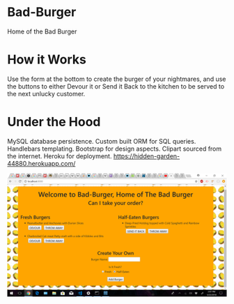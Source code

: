 # Bad-Burger
Home of the Bad Burger

# How it Works
Use the form at the bottom to create the burger of your nightmares, and use the buttons to either Devour it or Send it Back to the kitchen to be served to the next unlucky customer.


# Under the Hood
MySQL database persistence.
Custom built ORM for SQL queries.
Handlebars templating.
Bootstrap for design aspects.
Clipart sourced from the internet.
Heroku for deployment. https://hidden-garden-44880.herokuapp.com/

![app](./public/assets/images/badBurger.png "App in action")
